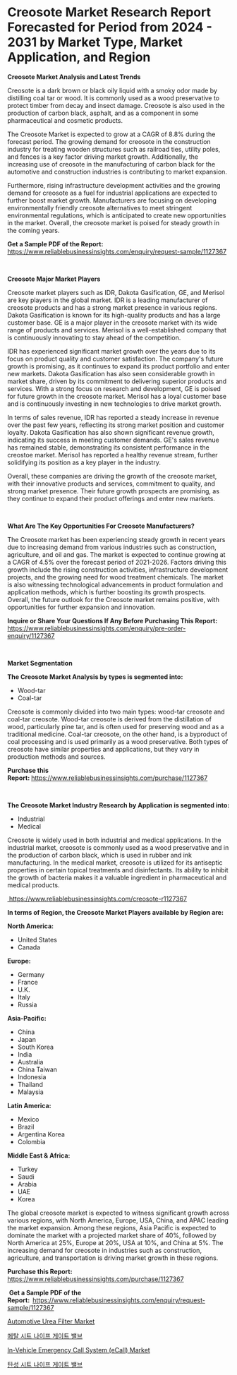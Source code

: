<p><h1>Creosote Market Research Report Forecasted for Period from 2024 -  2031 by Market Type, Market Application, and Region</h1></p><p><strong>Creosote Market Analysis and Latest Trends</strong></p>
<p><p>Creosote is a dark brown or black oily liquid with a smoky odor made by distilling coal tar or wood. It is commonly used as a wood preservative to protect timber from decay and insect damage. Creosote is also used in the production of carbon black, asphalt, and as a component in some pharmaceutical and cosmetic products.</p><p>The Creosote Market is expected to grow at a CAGR of 8.8% during the forecast period. The growing demand for creosote in the construction industry for treating wooden structures such as railroad ties, utility poles, and fences is a key factor driving market growth. Additionally, the increasing use of creosote in the manufacturing of carbon black for the automotive and construction industries is contributing to market expansion.</p><p>Furthermore, rising infrastructure development activities and the growing demand for creosote as a fuel for industrial applications are expected to further boost market growth. Manufacturers are focusing on developing environmentally friendly creosote alternatives to meet stringent environmental regulations, which is anticipated to create new opportunities in the market. Overall, the creosote market is poised for steady growth in the coming years.</p></p>
<p><strong>Get a Sample PDF of the Report:&nbsp;</strong> <a href="https://www.reliablebusinessinsights.com/enquiry/request-sample/1127367">https://www.reliablebusinessinsights.com/enquiry/request-sample/1127367</a></p>
<p>&nbsp;</p>
<p><strong>Creosote Major Market Players</strong></p>
<p><p>Creosote market players such as IDR, Dakota Gasification, GE, and Merisol are key players in the global market. IDR is a leading manufacturer of creosote products and has a strong market presence in various regions. Dakota Gasification is known for its high-quality products and has a large customer base. GE is a major player in the creosote market with its wide range of products and services. Merisol is a well-established company that is continuously innovating to stay ahead of the competition.</p><p>IDR has experienced significant market growth over the years due to its focus on product quality and customer satisfaction. The company's future growth is promising, as it continues to expand its product portfolio and enter new markets. Dakota Gasification has also seen considerable growth in market share, driven by its commitment to delivering superior products and services. With a strong focus on research and development, GE is poised for future growth in the creosote market. Merisol has a loyal customer base and is continuously investing in new technologies to drive market growth.</p><p>In terms of sales revenue, IDR has reported a steady increase in revenue over the past few years, reflecting its strong market position and customer loyalty. Dakota Gasification has also shown significant revenue growth, indicating its success in meeting customer demands. GE's sales revenue has remained stable, demonstrating its consistent performance in the creostoe market. Merisol has reported a healthy revenue stream, further solidifying its position as a key player in the industry.</p><p>Overall, these companies are driving the growth of the creosote market, with their innovative products and services, commitment to quality, and strong market presence. Their future growth prospects are promising, as they continue to expand their product offerings and enter new markets.</p></p>
<p>&nbsp;</p>
<p><strong>What Are The Key Opportunities For Creosote Manufacturers?</strong></p>
<p><p>The Creosote market has been experiencing steady growth in recent years due to increasing demand from various industries such as construction, agriculture, and oil and gas. The market is expected to continue growing at a CAGR of 4.5% over the forecast period of 2021-2026. Factors driving this growth include the rising construction activities, infrastructure development projects, and the growing need for wood treatment chemicals. The market is also witnessing technological advancements in product formulation and application methods, which is further boosting its growth prospects. Overall, the future outlook for the Creosote market remains positive, with opportunities for further expansion and innovation.</p></p>
<p><strong>Inquire or Share Your Questions If Any Before Purchasing This Report:</strong> <a href="https://www.reliablebusinessinsights.com/enquiry/pre-order-enquiry/1127367">https://www.reliablebusinessinsights.com/enquiry/pre-order-enquiry/1127367</a></p>
<p>&nbsp;</p>
<p><strong>Market Segmentation</strong></p>
<p><strong>The Creosote Market Analysis by types is segmented into:</strong></p>
<p><ul><li>Wood-tar</li><li>Coal-tar</li></ul></p>
<p><p>Creosote is commonly divided into two main types: wood-tar creosote and coal-tar creosote. Wood-tar creosote is derived from the distillation of wood, particularly pine tar, and is often used for preserving wood and as a traditional medicine. Coal-tar creosote, on the other hand, is a byproduct of coal processing and is used primarily as a wood preservative. Both types of creosote have similar properties and applications, but they vary in production methods and sources.</p></p>
<p><strong>Purchase this Report:&nbsp;</strong><a href="https://www.reliablebusinessinsights.com/purchase/1127367">https://www.reliablebusinessinsights.com/purchase/1127367</a></p>
<p>&nbsp;</p>
<p><strong>The Creosote Market Industry Research by Application is segmented into:</strong></p>
<p><ul><li>Industrial</li><li>Medical</li></ul></p>
<p><p>Creosote is widely used in both industrial and medical applications. In the industrial market, creosote is commonly used as a wood preservative and in the production of carbon black, which is used in rubber and ink manufacturing. In the medical market, creosote is utilized for its antiseptic properties in certain topical treatments and disinfectants. Its ability to inhibit the growth of bacteria makes it a valuable ingredient in pharmaceutical and medical products.</p></p>
<p><a href="https://www.reliablebusinessinsights.com/creosote-r1127367">&nbsp;https://www.reliablebusinessinsights.com/creosote-r1127367</a></p>
<p><strong>In terms of Region, the Creosote Market Players available by Region are:</strong></p>
<p>
    <p> <strong> North America: </strong>
        <ul>
            <li>United States</li>
            <li>Canada</li>
        </ul>
        </p> 
    <p> <strong> Europe: </strong>
        <ul>
            <li>Germany</li>
            <li>France</li>
            <li>U.K.</li>
            <li>Italy</li>
            <li>Russia</li>
        </ul>
        </p> 
    <p> <strong> Asia-Pacific: </strong>
        <ul>
            <li>China</li>
            <li>Japan</li>
            <li>South Korea</li>
            <li>India</li>
            <li>Australia</li>
            <li>China Taiwan</li>
            <li>Indonesia</li>
            <li>Thailand</li>
            <li>Malaysia</li>
        </ul>
        </p> 
    <p> <strong> Latin America: </strong>
        <ul>
            <li>Mexico</li>
            <li>Brazil</li>
            <li>Argentina Korea</li>
            <li>Colombia</li>
        </ul>
        </p> 
    <p> <strong> Middle East & Africa: </strong>
        <ul>
            <li>Turkey</li>
            <li>Saudi</li>
            <li>Arabia</li>
            <li>UAE</li>
            <li>Korea</li>
        </ul>
    </p>
    </p>
<p><p>The global creosote market is expected to witness significant growth across various regions, with North America, Europe, USA, China, and APAC leading the market expansion. Among these regions, Asia Pacific is expected to dominate the market with a projected market share of 40%, followed by North America at 25%, Europe at 20%, USA at 10%, and China at 5%. The increasing demand for creosote in industries such as construction, agriculture, and transportation is driving market growth in these regions.</p></p>
<p><strong>Purchase this Report: </strong><a href="https://www.reliablebusinessinsights.com/purchase/1127367">https://www.reliablebusinessinsights.com/purchase/1127367</a></p>
<p>&nbsp;<strong>Get a Sample PDF of the Report:&nbsp;&nbsp;</strong><a href="https://www.reliablebusinessinsights.com/enquiry/request-sample/1127367">https://www.reliablebusinessinsights.com/enquiry/request-sample/1127367</a></p>
<p><strong></strong></p>
<p><p><a href="https://github.com/mdmisese/Market-Research-Report-List-1/blob/main/automotive-urea-filter-market.md">Automotive Urea Filter Market</a></p><p><a href="https://github.com/amuji413411/Market-Research-Report-List-1/blob/main/8891247117448.md">메탈 시트 나이프 게이트 밸브</a></p><p><a href="https://github.com/wybrqqeb6/Market-Research-Report-List-1/blob/main/in-vehicle-emergency-call-system-ecall-market.md">In-Vehicle Emergency Call System (eCall) Market</a></p><p><a href="https://github.com/msujons1512/Market-Research-Report-List-1/blob/main/1056277117447.md">탄성 시트 나이프 게이트 밸브</a></p></p>